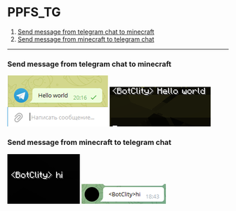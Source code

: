 # PPFS_TG

1. [Send message from telegram chat to minecraft](https://github.com/BotClity/PPFS_TG#send-message-from-telegram-chat-to-minecraft)
2. [Send message from minecraft to telegram chat](https://github.com/BotClity/PPFS_TG#send-message-from-minecraft-to-telegram-chat)




---
### Send message from telegram chat to minecraft
![](https://raw.githubusercontent.com/BotClity/PPFS_TG/master/pictures/Screenshot_1.png)
![](https://raw.githubusercontent.com/BotClity/PPFS_TG/master/pictures/Screenshot_2.png)
### Send message from minecraft to telegram chat
![](https://raw.githubusercontent.com/BotClity/PPFS_TG/master/pictures/Screenshot_3.png)
![](https://raw.githubusercontent.com/BotClity/PPFS_TG/master/pictures/Screenshot_4.png)
